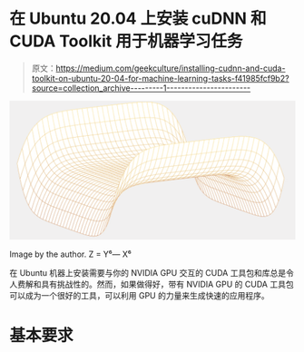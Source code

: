 # 在 Ubuntu 20.04 上安装 cuDNN 和 CUDA Toolkit 用于机器学习任务

> 原文：<https://medium.com/geekculture/installing-cudnn-and-cuda-toolkit-on-ubuntu-20-04-for-machine-learning-tasks-f41985fcf9b2?source=collection_archive---------1----------------------->

![](img/1ab6c705d1088cb44a162f37bd5cadb4.png)

Image by the author. Z = Y⁶— X⁶

在 Ubuntu 机器上安装需要与你的 NVIDIA GPU 交互的 CUDA 工具包和库总是令人费解和具有挑战性的。然而，如果做得好，带有 NVIDIA GPU 的 CUDA 工具包可以成为一个很好的工具，可以利用 GPU 的力量来生成快速的应用程序。

# 基本要求